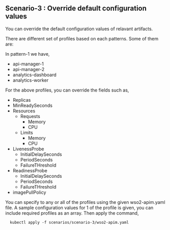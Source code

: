 ## Scenario-3 : Override default configuration values

You can override the default configuration values of relavant artifacts.

There are different set of profiles based on each patterns. Some of them are:

In pattern-1 we have,

* api-manager-1
* api-manager-2
* analytics-dashboard
* analytics-worker

For the above profiles, you can override the fields such as,

* Replicas
* MinReadySeconds
* Resources 
  * Requests 
    * Memory 
    * CPU
  * Limits 
    * Memory 
    * CPU
* LivenessProbe
  - InitialDelaySeconds
  - PeriodSeconds
  - FailureTHreshold
* ReadinessProbe
  - InitialDelaySeconds
  - PeriodSeconds
  - FailureTHreshold
* imagePullPolicy

You can specify to any or all of the profiles using the given wso2-apim.yaml file. A sample configuration values for 1 of the profile is given, you can include required profiles as an array. Then apply the command,

```
  kubectl apply -f scenarios/scenario-3/wso2-apim.yaml
```
